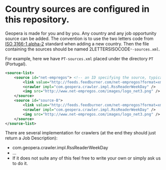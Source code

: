Country sources are configured in this repository.
=======

Geopera is made for you and by you. Any country and any job opportunity source can be added. The convention is to use the two letters code from [ISO 3166-1 alpha-2](http://en.wikipedia.org/wiki/ISO_3166-1_alpha-2) standard when adding a new country. Then the file containing the sources should be named 2LETTERSISOCODE-`-sources.xml`.

For example, here we have `PT-sources.xml` placed under the directory `PT` (Portugal).

```XML
<source-list> 
	<source id="net-empregos"> <!-- an ID specifying the source, typically the name of the web site" -->
		<link value="http://feeds.feedburner.com/net-empregos?format=xml"/>
		<crawler impl="com.geopera.crawler.impl.RssReaderWeekDay" />
		<img src="http://www.net-empregos.com/images/logo_net3.png" />
	</source>
	<source id="source-B">
		<link value="http://feeds.feedburner.com/net-empregos?format=xml"/>
		<crawler impl="com.geopera.crawler.impl.RssReaderWeekDay" />
		<img src="http://www.net-empregos.com/images/logo_net3.png" />
	</source>
</source-list>
```
There are several implementation for crawlers (at the end they should just return a Job Description):
* com.geopera.crawler.impl.RssReaderWeekDay
* ...
* If it does not suite any of this feel free to write your own or simply ask us to do it.

